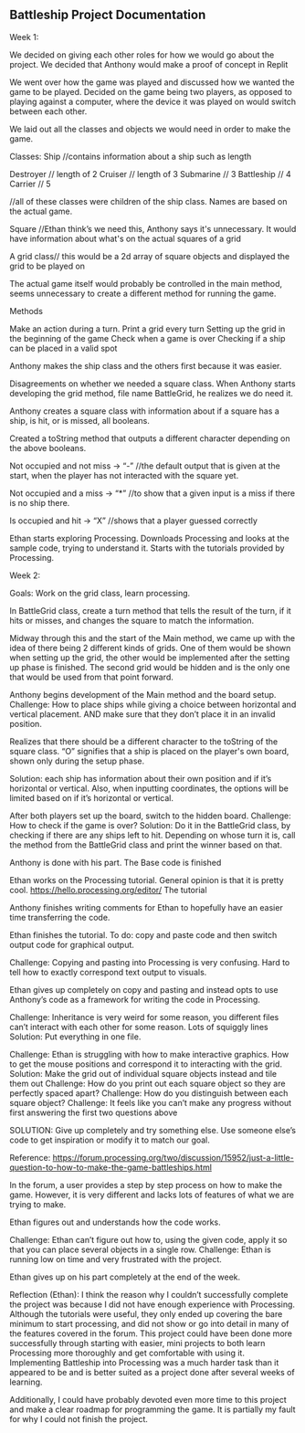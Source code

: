 ## Battleship Project Documentation

Week 1:

We decided on giving each other roles for how we would go about the project. We decided that Anthony would make a proof of concept in Replit

We went over how the game was played and discussed how we wanted the game to be played. Decided on the game being two players, as opposed to playing against a computer, where the device it was played on would switch between each other.

We laid out all the classes and objects we would need in order to make the game. 

Classes:
Ship //contains information about a ship such as length

Destroyer // length of 2
Cruiser  // length of 3
Submarine // 3
Battleship // 4
Carrier // 5

//all of these classes were children of the ship class. Names are based on the actual game.

Square //Ethan think’s we need this, Anthony says it's unnecessary. It would have information about what's on the actual squares of a grid

A grid class// this would be a 2d array of square objects and displayed the grid to be played on

The actual game itself would probably be controlled in the main method, seems unnecessary to create a different method for running the game.

Methods 

Make an action during a turn.
Print a grid every turn
Setting up the grid in the beginning of the game
Check when a game is over
Checking if a ship can be placed in a valid spot


Anthony makes the ship class and the others first because it was easier.

Disagreements on whether we needed a square class. When Anthony starts developing the grid method, file name BattleGrid, he realizes we do need it.

Anthony creates a square class with information about if a square has a ship, is hit, or is missed, all booleans.

Created a toString method that outputs a different character depending on the above booleans.

Not occupied and not miss -> “-” //the default output that is given at the start, when the player has not interacted with the square yet.

Not occupied and a miss -> “*” //to show that a given input is a miss if there is no ship there.

Is occupied and hit -> “X” //shows that a player guessed correctly


Ethan starts exploring Processing. Downloads Processing and looks at the sample code, trying to understand it. Starts with the tutorials provided by Processing.

Week 2:

Goals: Work on the grid class, learn processing.

In BattleGrid class, create a turn method that tells the result of the turn, if it hits or misses, and changes the square to match the information. 

Midway through this and the start of the Main method, we came up with the idea of there being 2 different kinds of grids. One of them would be shown when setting up the grid, the other would be implemented after the setting up phase is finished. The second grid would be hidden and is the only one that would be used from that point forward.

Anthony begins development of the Main method and the board setup. 
Challenge: How to place ships while giving a choice between horizontal and vertical placement. AND make sure that they don’t place it in an invalid position.

Realizes that there should be a different character to the toString of the square class. “O” signifies that a ship is placed on the player's own board, shown only during the setup phase.

Solution: each ship has information about their own position and if it’s horizontal or vertical. Also, when inputting coordinates, the options will be limited based on if it’s horizontal or vertical. 

After both players set up the board, switch to the hidden board. 
Challenge: How to check if the game is over?
Solution: Do it in the BattleGrid class, by checking if there are any ships left to hit. Depending on whose turn it is, call the method from the BattleGrid class and print the winner based on that.

Anthony is done with his part. The Base code is finished

Ethan works on the Processing tutorial. General opinion is that it is pretty cool.
https://hello.processing.org/editor/
The tutorial 

Anthony finishes writing comments for Ethan to hopefully have an easier time transferring the code.

Ethan finishes the tutorial. To do: copy and paste code and then switch output code for graphical output. 

Challenge: Copying and pasting into Processing is very confusing. Hard to tell how to exactly correspond text output to visuals.

Ethan gives up completely on copy and pasting and instead opts to use Anthony’s code as a framework for writing the code in Processing. 

Challenge: Inheritance is very weird for some reason, you different files can’t interact with each other for some reason. Lots of squiggly lines
Solution: Put everything in one file. 


Challenge: Ethan is struggling with how to make interactive graphics. How to get the mouse positions and correspond it to interacting with the grid. 
Solution: Make the grid out of individual square objects instead and tile them out
Challenge: How do you print out each square object so they are perfectly spaced apart?
Challenge: How do you distinguish between each square object?
Challenge: It feels like you can’t make any progress without first answering the first two questions above

SOLUTION: Give up completely and try something else. Use someone else’s code to get inspiration or modify it to match our goal.

Reference: https://forum.processing.org/two/discussion/15952/just-a-little-question-to-how-to-make-the-game-battleships.html

In the forum, a user provides a step by step process on how to make the game. However, it is very different and lacks lots of features of what we are trying to make. 

Ethan figures out and understands how the code works.

Challenge: Ethan can’t figure out how to, using the given code, apply it so that you can place several objects in a single row.
Challenge: Ethan is running low on time and very frustrated with the project.

Ethan gives up on his part completely at the end of the week.

Reflection (Ethan): I think the reason why I couldn’t successfully complete the project was because I did not have enough experience with Processing. Although the tutorials were useful, they only ended up covering the bare minimum to start processing, and did not show or go into detail in many of the features covered in the forum. This project could have been done more successfully through starting with easier, mini projects to both learn Processing more thoroughly and get comfortable with using it. Implementing Battleship into Processing was a much harder task than it appeared to be and is better suited as a project done after several weeks of learning. 

Additionally, I could have probably devoted even more time to this project and make a clear roadmap for programming the game. It is partially my fault for why I could not finish the project.
